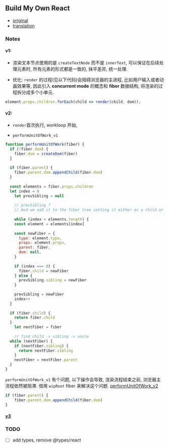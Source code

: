 ## Build My Own React

- [original](https://pomb.us/build-your-own-react/)
- [translation](https://www.notion.so/byzhang/Build-your-own-React-43b3bec3e45c47caa222a8962c9888a0)

### Notes

#### v1:

- 渲染文本节点使用的是 `createTextNode` 而不是 `innerText`, 可以保证在后续处理元素时, 所有元素的形式都是一致的, 抹平差异, 统一处理. 

- 优化: `render` 的过程(见以下代码)会阻碍浏览器的主进程, 比如用户输入或者动画效果等, 因此引入 **concurrent mode** 的概念和 **fiber** 数据结构, 将渲染的过程拆分成多个小单元. 
```js
element.props.children.forEach(child => render(child, dom));
```

#### v2:

- `render`首次执行, workloop 开始,

- `performUnitOfWork_v1`

```js
function performUnitOfWork(fiber) {
  if (!fiber.dom) {
    fiber.dom = createDom(fiber)
  }
​
  if (fiber.parent) {
    fiber.parent.dom.appendChild(fiber.dom)
  }
​
  const elements = fiber.props.children
  let index = 0
	let prevSibling = null
	
​	 // prevSibling ?
	// And we add it to the fiber tree setting it either as a child or as a sibling, depending on whether it’s the first child or not.
	
	while (index < elements.length) {
    const element = elements[index]
​
    const newFiber = {
      type: element.type,
      props: element.props,
      parent: fiber,
      dom: null,
    }
​
    if (index === 0) {
      fiber.child = newFiber
    } else {
      prevSibling.sibling = newFiber
    }
​
    prevSibling = newFiber
    index++
  }
​
  if (fiber.child) {
    return fiber.child
  }
	let nextFiber = fiber
	
	// find child -> sibling -> uncle
  while (nextFiber) {
    if (nextFiber.sibling) {
      return nextFiber.sibling
    }
    nextFiber = nextFiber.parent
  }
}
```
`performUnitOfWork_v1` 有个问题, 以下操作会导致, 渲染流程结束之前, 浏览器主流程依然被阻滞. 借用 `wipRoot` fiber 来解决这个问题. [performUnitOfWork_v2](./src/index_v2.jsx#L132)

```js
if (fiber.parent) {
	fiber.parent.dom.appendChild(fiber.dom)
}
```

#### [v3](./src/index.jsx)



### TODO

- [ ] add types,  remove @types/react